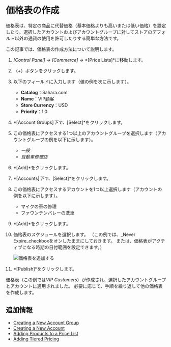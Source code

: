 # 価格表の作成

価格表は、特定の商品に代替価格（基本価格よりも高いまたは低い価格）を設定したり、選択したアカウントおよびアカウントグループに対してストアのデフォルト以外の通貨の使用を許可したりする簡単な方法です。

この記事では、価格表の作成方法について説明します。

1.  *[Control Panel]* → *[Commerce]* → *[Price Lists]*に移動します。

2.  （+）ボタンをクリックします。

3.  以下のフィールドに入力します（値の例を次に示します）。

      - **Catalog**：Sahara.com
      - **Name**：VIP顧客
      - **Store Currency**：USD
      - **Priority**：1.0

4.  *[Account Groups]*下で、*[Select]*をクリックします。

5.  この価格表にアクセスする1つ以上のアカウントグループを選択します（アカウントグループの例を以下に示します）。

      - *一般*
      - *自動車修理店*

6.  *[Add]*をクリックします。

7.  *[Accounts]*下で、*[Select]*をクリックします。

8.  この価格表にアクセスするアカウントを1つ以上選択します（アカウントの例を以下に示します）。

      - マイクの車の修理
      - ファウンテンバレーの洗車

9.  *[Add]*をクリックします。

10. 価格表のスケジュールを選択します。 （この例では、\_Never Expire\_checkboxをオンしたままにしておきます。 または、価格表がアクティブになる時期の日付範囲を設定できます。）

    ![価格表を追加する](./creating-a-price-list/images/01.png)

11. *[Publish]*をクリックします。

価格表（この例では*VIP Customers*）が作成され、選択したアカウントグループとアカウントに適用されました。 必要に応じて、手順を繰り返して他の価格表を作成します。

## 追加情報

  - [Creating a New Account Group](../../account-management/creating-a-new-account-group.md)
  - [Creating a New Account](../../account-management/creating-a-new-account.md)
  - [Adding Products to a Price List](./adding-products-to-a-price-list.md)
  - [Adding Tiered Pricing](./adding-tiered-pricing.md)
